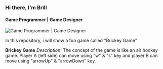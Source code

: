 ### Hi there, I'm Brill
#### Game Programmer | Game Designer 
![Game Programmer | Game Designer ](https://github.com/brillbray/GamesPortofolios/assets/127038837/ffcc0419-d973-4468-907c-1a4568abe999)

In this repository, i  will show a fun game called "Brickey Game" 

**Brickey Game**
_Description:_
The concept of the game is like an air hockey game. Player A (left side) can move using "w" & "s" key and player B can move using "arrowUp" & "arrowDown" key.



